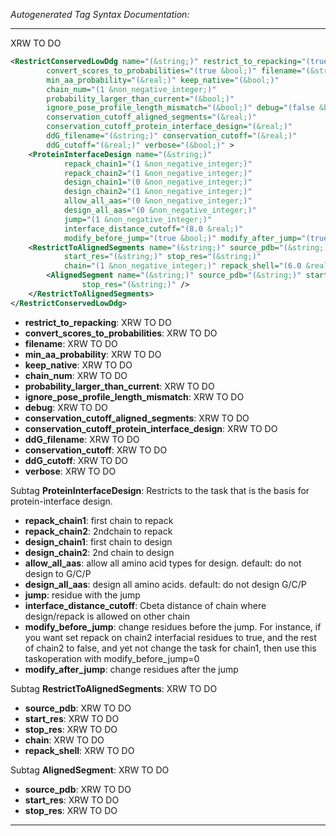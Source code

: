 <!-- THIS IS AN AUTOGENERATED FILE: Don't edit it directly, instead change the schema definition in the code itself. -->

_Autogenerated Tag Syntax Documentation:_

---
XRW TO DO

```xml
<RestrictConservedLowDdg name="(&string;)" restrict_to_repacking="(true &bool;)"
        convert_scores_to_probabilities="(true &bool;)" filename="(&string;)"
        min_aa_probability="(&real;)" keep_native="(&bool;)"
        chain_num="(1 &non_negative_integer;)"
        probability_larger_than_current="(&bool;)"
        ignore_pose_profile_length_mismatch="(&bool;)" debug="(false &bool;)"
        conservation_cutoff_aligned_segments="(&real;)"
        conservation_cutoff_protein_interface_design="(&real;)"
        ddG_filename="(&string;)" conservation_cutoff="(&real;)"
        ddG_cutoff="(&real;)" verbose="(&bool;)" >
    <ProteinInterfaceDesign name="(&string;)"
            repack_chain1="(1 &non_negative_integer;)"
            repack_chain2="(1 &non_negative_integer;)"
            design_chain1="(0 &non_negative_integer;)"
            design_chain2="(1 &non_negative_integer;)"
            allow_all_aas="(0 &non_negative_integer;)"
            design_all_aas="(0 &non_negative_integer;)"
            jump="(1 &non_negative_integer;)"
            interface_distance_cutoff="(8.0 &real;)"
            modify_before_jump="(true &bool;)" modify_after_jump="(true &bool;)" />
    <RestrictToAlignedSegments name="(&string;)" source_pdb="(&string;)"
            start_res="(&string;)" stop_res="(&string;)"
            chain="(1 &non_negative_integer;)" repack_shell="(6.0 &real;)" >
        <AlignedSegment name="(&string;)" source_pdb="(&string;)" start_res="(&string;)"
                stop_res="(&string;)" />
    </RestrictToAlignedSegments>
</RestrictConservedLowDdg>
```

-   **restrict_to_repacking**: XRW TO DO
-   **convert_scores_to_probabilities**: XRW TO DO
-   **filename**: XRW TO DO
-   **min_aa_probability**: XRW TO DO
-   **keep_native**: XRW TO DO
-   **chain_num**: XRW TO DO
-   **probability_larger_than_current**: XRW TO DO
-   **ignore_pose_profile_length_mismatch**: XRW TO DO
-   **debug**: XRW TO DO
-   **conservation_cutoff_aligned_segments**: XRW TO DO
-   **conservation_cutoff_protein_interface_design**: XRW TO DO
-   **ddG_filename**: XRW TO DO
-   **conservation_cutoff**: XRW TO DO
-   **ddG_cutoff**: XRW TO DO
-   **verbose**: XRW TO DO


Subtag **ProteinInterfaceDesign**:   Restricts to the task that is the basis for protein-interface design.

-   **repack_chain1**: first chain to repack
-   **repack_chain2**: 2ndchain to repack
-   **design_chain1**: first chain to design
-   **design_chain2**: 2nd chain to design
-   **allow_all_aas**: allow all amino acid types for design. default: do not design to G/C/P
-   **design_all_aas**: design all amino acids. default: do not design G/C/P
-   **jump**: residue with the jump
-   **interface_distance_cutoff**: Cbeta distance of chain where design/repack is allowed on other chain
-   **modify_before_jump**: change residues before the jump. For instance, if you want set repack on chain2 interfacial residues to true, and the rest of chain2 to false, and yet not change the task for chain1, then use this taskoperation with modify_before_jump=0
-   **modify_after_jump**: change residues after the jump

Subtag **RestrictToAlignedSegments**:   XRW TO DO

-   **source_pdb**: XRW TO DO
-   **start_res**: XRW TO DO
-   **stop_res**: XRW TO DO
-   **chain**: XRW TO DO
-   **repack_shell**: XRW TO DO


Subtag **AlignedSegment**:   XRW TO DO

-   **source_pdb**: XRW TO DO
-   **start_res**: XRW TO DO
-   **stop_res**: XRW TO DO

---
